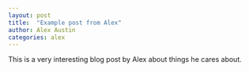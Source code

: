 ```yaml
---
layout: post
title:  "Example post from Alex"
author: Alex Austin
categories: alex
---
```

This is a very interesting blog post by Alex about things he cares about.
